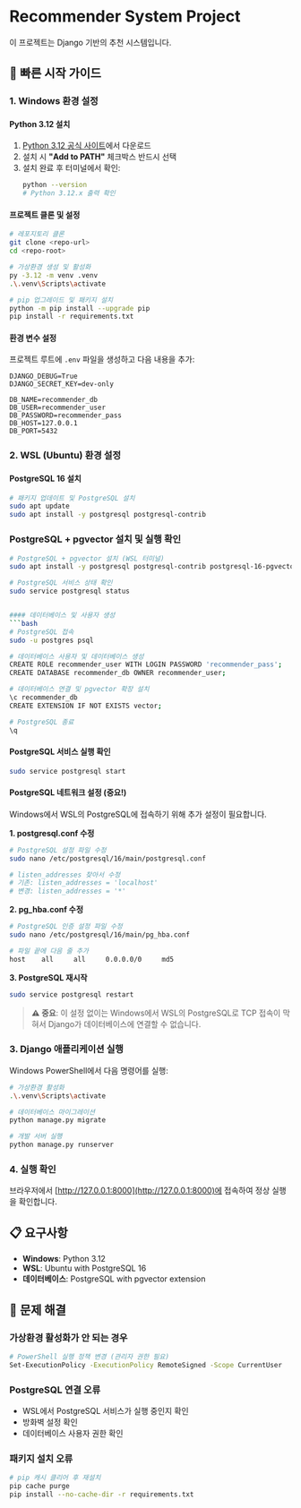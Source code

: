 # Recommender System Project

이 프로젝트는 Django 기반의 추천 시스템입니다.

## 🚀 빠른 시작 가이드

### 1. Windows 환경 설정

#### Python 3.12 설치
1. [Python 3.12 공식 사이트](https://www.python.org/downloads/)에서 다운로드
2. 설치 시 **"Add to PATH"** 체크박스 반드시 선택
3. 설치 완료 후 터미널에서 확인:
   ```bash
   python --version
   # Python 3.12.x 출력 확인
   ```

#### 프로젝트 클론 및 설정
```bash
# 레포지토리 클론
git clone <repo-url>
cd <repo-root>

# 가상환경 생성 및 활성화
py -3.12 -m venv .venv
.\.venv\Scripts\activate

# pip 업그레이드 및 패키지 설치
python -m pip install --upgrade pip
pip install -r requirements.txt
```

#### 환경 변수 설정
프로젝트 루트에 `.env` 파일을 생성하고 다음 내용을 추가:

```env
DJANGO_DEBUG=True
DJANGO_SECRET_KEY=dev-only

DB_NAME=recommender_db
DB_USER=recommender_user
DB_PASSWORD=recommender_pass
DB_HOST=127.0.0.1
DB_PORT=5432
```

### 2. WSL (Ubuntu) 환경 설정

#### PostgreSQL 16 설치
```bash
# 패키지 업데이트 및 PostgreSQL 설치
sudo apt update
sudo apt install -y postgresql postgresql-contrib
```

### PostgreSQL + pgvector 설치 및 실행 확인
```bash
# PostgreSQL + pgvector 설치 (WSL 터미널)
sudo apt install -y postgresql postgresql-contrib postgresql-16-pgvector

# PostgreSQL 서비스 상태 확인
sudo service postgresql status


#### 데이터베이스 및 사용자 생성
```bash
# PostgreSQL 접속
sudo -u postgres psql

# 데이터베이스 사용자 및 데이터베이스 생성
CREATE ROLE recommender_user WITH LOGIN PASSWORD 'recommender_pass';
CREATE DATABASE recommender_db OWNER recommender_user;

# 데이터베이스 연결 및 pgvector 확장 설치
\c recommender_db
CREATE EXTENSION IF NOT EXISTS vector;

# PostgreSQL 종료
\q
```

#### PostgreSQL 서비스 실행 확인
```bash
sudo service postgresql start
```

#### PostgreSQL 네트워크 설정 (중요!)
Windows에서 WSL의 PostgreSQL에 접속하기 위해 추가 설정이 필요합니다.

**1. postgresql.conf 수정**
```bash
# PostgreSQL 설정 파일 수정
sudo nano /etc/postgresql/16/main/postgresql.conf

# listen_addresses 찾아서 수정
# 기존: listen_addresses = 'localhost'
# 변경: listen_addresses = '*'
```

**2. pg_hba.conf 수정**
```bash
# PostgreSQL 인증 설정 파일 수정
sudo nano /etc/postgresql/16/main/pg_hba.conf

# 파일 끝에 다음 줄 추가
host    all     all     0.0.0.0/0     md5
```

**3. PostgreSQL 재시작**
```bash
sudo service postgresql restart
```

> **⚠️ 중요**: 이 설정 없이는 Windows에서 WSL의 PostgreSQL로 TCP 접속이 막혀서 Django가 데이터베이스에 연결할 수 없습니다.

### 3. Django 애플리케이션 실행

Windows PowerShell에서 다음 명령어를 실행:

```bash
# 가상환경 활성화
.\.venv\Scripts\activate

# 데이터베이스 마이그레이션
python manage.py migrate

# 개발 서버 실행
python manage.py runserver
```

### 4. 실행 확인

브라우저에서 [http://127.0.0.1:8000](http://127.0.0.1:8000)에 접속하여 정상 실행을 확인합니다.

## 📋 요구사항

- **Windows**: Python 3.12
- **WSL**: Ubuntu with PostgreSQL 16
- **데이터베이스**: PostgreSQL with pgvector extension

## 🔧 문제 해결

### 가상환경 활성화가 안 되는 경우
```bash
# PowerShell 실행 정책 변경 (관리자 권한 필요)
Set-ExecutionPolicy -ExecutionPolicy RemoteSigned -Scope CurrentUser
```

### PostgreSQL 연결 오류
- WSL에서 PostgreSQL 서비스가 실행 중인지 확인
- 방화벽 설정 확인
- 데이터베이스 사용자 권한 확인

### 패키지 설치 오류
```bash
# pip 캐시 클리어 후 재설치
pip cache purge
pip install --no-cache-dir -r requirements.txt
```
